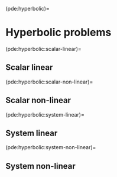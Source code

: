(pde:hyperbolic)=
# Hyperbolic problems

(pde:hyperbolic:scalar-linear)=
## Scalar linear

(pde:hyperbolic:scalar-non-linear)=
## Scalar non-linear

(pde:hyperbolic:system-linear)=
## System linear

(pde:hyperbolic:system-non-linear)=
## System non-linear

